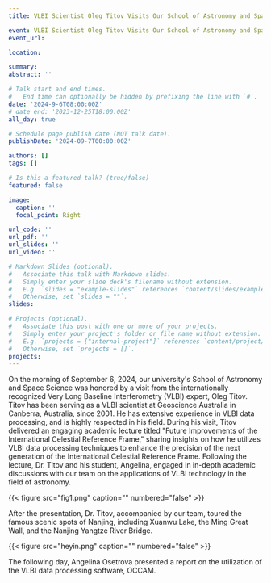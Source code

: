 ```yaml
---
title: VLBI Scientist Oleg Titov Visits Our School of Astronomy and Space Science, Nanjing University

event: VLBI Scientist Oleg Titov Visits Our School of Astronomy and Space Science, Nanjing University
event_url: 

location: 

summary: 
abstract: ''

# Talk start and end times.
#   End time can optionally be hidden by prefixing the line with `#`.
date: '2024-9-6T08:00:00Z'
# date_end: '2023-12-25T18:00:00Z'
all_day: true

# Schedule page publish date (NOT talk date).
publishDate: '2024-09-7T00:00:00Z'

authors: []
tags: []

# Is this a featured talk? (true/false)
featured: false

image:
  caption: ''
  focal_point: Right

url_code: ''
url_pdf: ''
url_slides: ''
url_video: ''

# Markdown Slides (optional).
#   Associate this talk with Markdown slides.
#   Simply enter your slide deck's filename without extension.
#   E.g. `slides = "example-slides"` references `content/slides/example-slides.md`.
#   Otherwise, set `slides = ""`.
slides:

# Projects (optional).
#   Associate this post with one or more of your projects.
#   Simply enter your project's folder or file name without extension.
#   E.g. `projects = ["internal-project"]` references `content/project/deep-learning/index.md`.
#   Otherwise, set `projects = []`.
projects:
---
```


<!-- Slides can be added in a few ways:

- **Create** slides using Wowchemy's [_Slides_](https://docs.hugoblox.com/managing-content/#create-slides) feature and link using `slides` parameter in the front matter of the talk file
- **Upload** an existing slide deck to `static/` and link using `url_slides` parameter in the front matter of the talk file
- **Embed** your slides (e.g. Google Slides) or presentation video on this page using [shortcodes](https://docs.hugoblox.com/writing-markdown-latex/).

Further event details, including page elements such as image galleries, can be added to the body of this page. -->

On the morning of September 6, 2024, our university's School of Astronomy and Space Science was honored by a visit from the internationally recognized Very Long Baseline Interferometry (VLBI) expert, Oleg Titov. Titov has been serving as a VLBI scientist at Geoscience Australia in Canberra, Australia, since 2001. He has extensive experience in VLBI data processing, and is highly respected in his field. During his visit, Titov delivered an engaging academic lecture titled "Future Improvements of the International Celestial Reference Frame," sharing insights on how he utilizes VLBI data processing techniques to enhance the precision of the next generation of the International Celestial Reference Frame. Following the lecture, Dr. Titov and his student, Angelina, engaged in in-depth academic discussions with our team on the applications of VLBI technology in the field of astronomy.

{{< figure src="fig1.png" caption="" numbered="false" >}}

After the presentation, Dr. Titov, accompanied by our team, toured the famous scenic spots of Nanjing, including Xuanwu Lake, the Ming Great Wall, and the Nanjing Yangtze River Bridge.

{{< figure src="heyin.png" caption="" numbered="false" >}}

The following day, Angelina Osetrova presented a report on the utilization of the VLBI data processing software, OCCAM. 